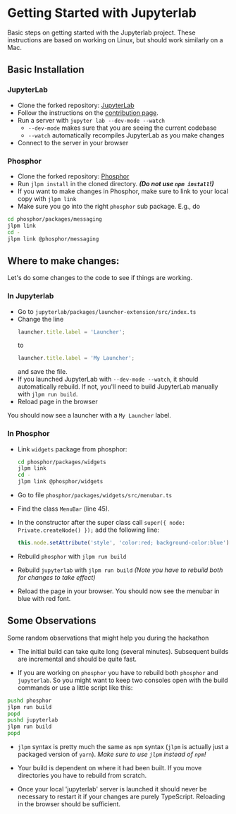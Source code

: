 # Getting Started with Jupyterlab

Basic steps on getting started with the Jupyterlab project. These instructions
are based on working on Linux, but should work similarly on a Mac.

## Basic Installation

### JupyterLab

* Clone the forked repository: [JupyterLab](https://github.com/diagram-codesprint/jupyterlab)
* Follow the instructions on the [contribution page](https://github.com/jupyterlab/jupyterlab/blob/master/CONTRIBUTING.md).
* Run a server with
  ```jupyter lab --dev-mode --watch```
  - `--dev-mode` makes sure that you are seeing the current codebase
  - `--watch` automatically recompiles JupyterLab as you make changes
* Connect to the server in your browser

### Phosphor

* Clone the forked repository: [Phosphor](https://github.com/diagram-codesprint/phosphor)
* Run `jlpm install` in the cloned directory. ___(Do not use `npm install`!)___
* If you want to make changes in Phosphor, make sure to link to your local copy with
  ```jlpm link```
* Make sure you go into the right `phosphor` sub package. E.g., do

```bash
cd phosphor/packages/messaging
jlpm link
cd -
jlpm link @phosphor/messaging
```

## Where to make changes:

Let's do some changes to the code to see if things are working.

### In Jupyterlab

* Go to `jupyterlab/packages/launcher-extension/src/index.ts`
* Change the line
  ```JavaScript
  launcher.title.label = 'Launcher';
  ```
  to
  ```JavaScript
  launcher.title.label = 'My Launcher';
  ```
  and save the file.
* If you launched JupyterLab with `--dev-mode --watch`, it should automatically rebuild. If not, you'll need to build JupyterLab manually with `jlpm run build`.
* Reload page in the browser

You should now see a launcher with a `My Launcher` label.

### In Phosphor

* Link `widgets` package from phosphor:

  ```bash
  cd phosphor/packages/widgets
  jlpm link
  cd -
  jlpm link @phosphor/widgets
  ```

* Go to file `phosphor/packages/widgets/src/menubar.ts`
* Find the class `MenuBar` (line 45).
* In the constructor after the super class call `super({ node: Private.createNode() });`
  add the following line:
  ```JavaScript
  this.node.setAttribute('style', 'color:red; background-color:blue');
  ```
* Rebuild `phosphor` with `jlpm run build`
* Rebuild `jupyterlab` with `jlpm run build` _(Note you have to rebuild both for changes to take effect)_
* Reload the page in your browser. You should now see the menubar in blue with
  red font.


## Some Observations

Some random observations that might help you during the hackathon

* The initial build can take quite long (several minutes). Subsequent builds are
  incremental and should be quite fast.

* If you are working on `phosphor` you have to rebuild both `phosphor` and
  `jupyterlab`. So you might want to keep two consoles open with the build
  commands or use a little script like this:

```bash
pushd phosphor
jlpm run build
popd
pushd jupyterlab
jlpm run build
popd
```

* `jlpm` syntax is pretty much the same as `npm` syntax (`jlpm` is actually just a packaged version of `yarn`). _Make sure to use `jlpm` instead of `npm`!_

* Your build is dependent on where it had been built. If you move directories
  you have to rebuild from scratch.

* Once your local 'jupyterlab' server is launched it should never be necessary
  to restart it if your changes are purely TypeScript. Reloading in the browser should be sufficient.
